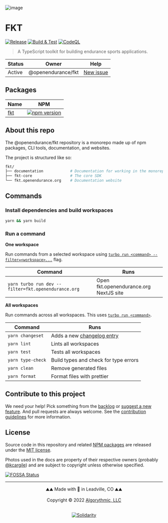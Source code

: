 ![image](https://user-images.githubusercontent.com/1126366/191141582-fc642b21-879d-44db-b4c7-d0bac86d7280.png)

# FKT

[![Release](https://github.com/openendurance/fkt/actions/workflows/release.yml/badge.svg)](https://github.com/openendurance/fkt/actions/workflows/release.yml)
[![Build & Test](https://github.com/openendurance/fkt/actions/workflows/build.yml/badge.svg)](https://github.com/openendurance/fkt/actions/workflows/build.yml)
[![CodeQL](https://github.com/openendurance/fkt/actions/workflows/codeql.yml/badge.svg)](https://github.com/openendurance/fkt/actions/workflows/codeql-analysis.yml)

> A TypeScript toolkit for building endurance sports applications.

| Status | Owner              | Help                                                         |
| ------ | ------------------ | ------------------------------------------------------------ |
| Active | @openendurance/fkt | [New issue](https://github.com/openendurance/fkt/issues/new) |

## Packages

| Name       | NPM                                                                                                                |
| ---------- | ------------------------------------------------------------------------------------------------------------------ |
| [fkt](fkt) | [![npm version](https://badge.fury.io/js/@openendurance%2Ffkt.svg)](https://badge.fury.io/js/@openendurance%2Ffkt) |

## About this repo

The @openendurance/fkt repository is a monorepo made up of npm packages, CLI tools, documentation, and websites.

The project is structured like so:

```sh
fkt/
├── documentation            # Documentation for working in the monorepo
├── fkt-core                 # The core SDK
└── fkt.openendurance.org    # Documentation website
```

## Commands

### Install dependencies and build workspaces

```sh
yarn && yarn build
```

### Run a command

**One workspace**

Run commands from a selected workspace using [`turbo run <command> --filter=<workspace>...`](https://turborepo.org/docs/core-concepts/filtering) flag.

| Command                                             | Runs                                   |
| --------------------------------------------------- | -------------------------------------- |
| `yarn turbo run dev --filter=fkt.openendurance.org` | Open fkt.openendurance.org NextJS site |

**All workspaces**

Run commands across all workspaces. This uses [`turbo run <command>`](https://turborepo.org/docs/reference/command-line-reference#turbo-run-task).

| Command           | Runs                                                                                                                  |
| ----------------- | --------------------------------------------------------------------------------------------------------------------- |
| `yarn changeset`  | Adds a new [changelog entry](https://github.com/opendurance/fkt/blob/main/.github/CONTRIBUTING.md#adding-a-changeset) |
| `yarn lint`       | Lints all workspaces                                                                                                  |
| `yarn test`       | Tests all workspaces                                                                                                  |
| `yarn type-check` | Build types and check for type errors                                                                                 |
| `yarn clean`      | Remove generated files                                                                                                |
| `yarn format`     | Format files with prettier                                                                                            |

## Contribute to this project

We need your help! Pick something from the [backlog](https://github.com/orgs/openendurance/projects/2) or [suggest a new feature](https://github.com/openendurance/fkt/issues/new). And pull requests are always welcome. See the [contribution guidelines](https://github.com/openendurance/fkt/blob/main/.github/CONTRIBUTING.md) for more information.

## License

Source code in this repository and related [NPM packages](https://www.npmjs.com/settings/openendurance/packages) are released under the [MIT license](https://github.com/openendurance/fkt/blob/main/LICENSE.md).

Photos used in the docs are property of their respective owners (probably [@kcargile](https://github.com/kcargile)) and are subject to copyright unless otherwise specified.

[![FOSSA Status](https://app.fossa.com/api/projects/git%2Bgithub.com%2Fopenendurance%2Ffkt.svg?type=small)](https://app.fossa.com/projects/git%2Bgithub.com%2Fopenendurance%2Ffkt?ref=badge_small)

---

<div align="center">
	⛰️⛰️ Made with 💙 in Leadville, CO ⛰️⛰️
</div>
<br />
<div align="center">
	Copyright © 2022 <a href="https://algorythmic.com">Algorythmic, LLC</a>
</div>
<br />
<div align="center">

[![Solidarity](https://github.com/jpoehnelt/in-solidarity-bot/raw/main/static//badge-flat.png)](https://github.com/apps/in-solidarity)

</div>
